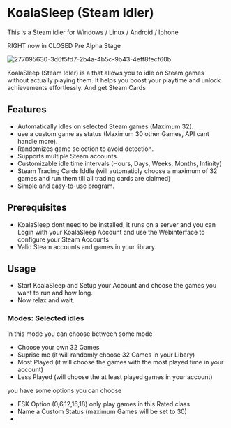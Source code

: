 # KoalaSleep (Steam Idler)
This is a Steam idler for Windows / Linux / Android / Iphone

RIGHT now in CLOSED Pre Alpha Stage

![277095630-3d6f5fd7-2b4a-4b5c-9b43-4eff8fecf60b](https://github.com/KOALAaufPILLEN/KoalaSleep/assets/92574026/401f5135-cf60-4708-8372-48a082dc8003)

KoalaSleep (Steam Idler) is a that allows you to idle on Steam games without actually playing them. It helps you boost your playtime and unlock achievements effortlessly. And get Steam Cards

## Features

- Automatically idles on selected Steam games (Maximum 32).
- use a custom game as status (Maximum 30 other Games, API cant handle more).
- Randomizes game selection to avoid detection.
- Supports multiple Steam accounts.
- Customizable idle time intervals (Hours, Days, Weeks, Months, Infinity)
- Steam Trading Cards Iddle (will automaticly choose a maximum of 32 games and run them till all trading cards are claimed)
- Simple and easy-to-use program.

## Prerequisites

- KoalaSleep dont need to be installed, it runs on a server and you can Login with your KoalaSleep Account and use the Webinterface to configure your Steam Accounts
- Valid Steam accounts and games in your library.

## Usage

- Start KoalaSleep and Setup your Account and choose the games you want to run and how long.
- Now relax and wait.

### Modes: Selected idles
In this mode you can choose between some mode
- Choose your own 32 Games
- Suprise me (it will randomly choose 32 Games in your Libary)
- Most Played (it will choose the games with the most played time in your account)
- Less Played (will choose the at least played games in your account)

you have some options you can choose
- FSK Option (0,6,12,16,18) only play games in this Rated class
- Name a Custom Status (maximum Games will be set to 30)
- 


